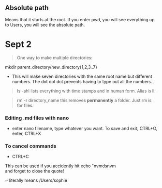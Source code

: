 Absolute path
-------------
Means that it starts at the root. If you enter pwd, you will see everything up to Users, you will see the absolute path.

Sept 2
=======
> One way to make multiple directories:

mkdir parent_directory/new_directory{1,2,3..7}

- This will make seven directories with the same root name but different numbers. The dot dot dot prevents having to type out all the numbers.

> ls -ahl lists everything with time stamps and in human form. Alias is ll.

> rm -r directory_name this removes **permanently** a folder. Just rm is for files.

### Editing .md files with nano

- enter nano filename, type whatever you want. To save and exit, CTRL+O, enter, CTRL+X

### To cancel commands

- CTRL+C

This can be used if you accidently hit echo "nvmdsnvm <br />
and forget to close the quote!

~ literally means /Users/sophie
